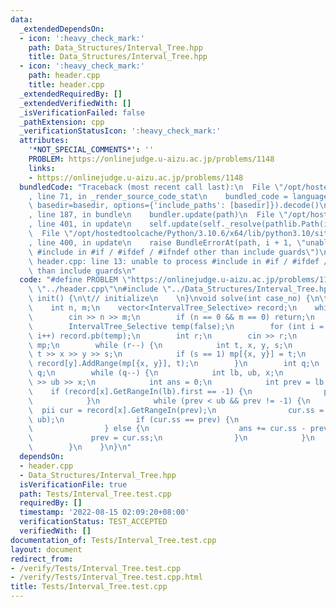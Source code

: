 ```yaml
---
data:
  _extendedDependsOn:
  - icon: ':heavy_check_mark:'
    path: Data_Structures/Interval_Tree.hpp
    title: Data_Structures/Interval_Tree.hpp
  - icon: ':heavy_check_mark:'
    path: header.cpp
    title: header.cpp
  _extendedRequiredBy: []
  _extendedVerifiedWith: []
  _isVerificationFailed: false
  _pathExtension: cpp
  _verificationStatusIcon: ':heavy_check_mark:'
  attributes:
    '*NOT_SPECIAL_COMMENTS*': ''
    PROBLEM: https://onlinejudge.u-aizu.ac.jp/problems/1148
    links:
    - https://onlinejudge.u-aizu.ac.jp/problems/1148
  bundledCode: "Traceback (most recent call last):\n  File \"/opt/hostedtoolcache/Python/3.10.6/x64/lib/python3.10/site-packages/onlinejudge_verify/documentation/build.py\"\
    , line 71, in _render_source_code_stat\n    bundled_code = language.bundle(stat.path,\
    \ basedir=basedir, options={'include_paths': [basedir]}).decode()\n  File \"/opt/hostedtoolcache/Python/3.10.6/x64/lib/python3.10/site-packages/onlinejudge_verify/languages/cplusplus.py\"\
    , line 187, in bundle\n    bundler.update(path)\n  File \"/opt/hostedtoolcache/Python/3.10.6/x64/lib/python3.10/site-packages/onlinejudge_verify/languages/cplusplus_bundle.py\"\
    , line 401, in update\n    self.update(self._resolve(pathlib.Path(included), included_from=path))\n\
    \  File \"/opt/hostedtoolcache/Python/3.10.6/x64/lib/python3.10/site-packages/onlinejudge_verify/languages/cplusplus_bundle.py\"\
    , line 400, in update\n    raise BundleErrorAt(path, i + 1, \"unable to process\
    \ #include in #if / #ifdef / #ifndef other than include guards\")\nonlinejudge_verify.languages.cplusplus_bundle.BundleErrorAt:\
    \ header.cpp: line 13: unable to process #include in #if / #ifdef / #ifndef other\
    \ than include guards\n"
  code: "#define PROBLEM \"https://onlinejudge.u-aizu.ac.jp/problems/1148\"\n\n#include\
    \ \"../header.cpp\"\n#include \"../Data_Structures/Interval_Tree.hpp\"\n\nvoid\
    \ init() {\n\t// initialize\n    \n}\nvoid solve(int case_no) {\n\t// implementation\n\
    \    int n, m;\n    vector<IntervalTree_Selective> record;\n    while (true) {\n\
    \        cin >> n >> m;\n        if (n == 0 && m == 0) return;\n        record.clear();\n\
    \        IntervalTree_Selective temp(false);\n        for (int i = 0; i <= m;\
    \ i++) record.pb(temp);\n        int r;\n        cin >> r;\n        map<pii, int>\
    \ mp;\n        while (r--) {\n            int t, x, y, s;\n            cin >>\
    \ t >> x >> y >> s;\n            if (s == 1) mp[{x, y}] = t;\n            else\
    \ record[y].AddRange(mp[{x, y}], t);\n        }\n        int q;\n        cin >>\
    \ q;\n        while (q--) {\n            int lb, ub, x;\n            cin >> lb\
    \ >> ub >> x;\n            int ans = 0;\n            int prev = lb;\n        \
    \    if (record[x].GetRangeIn(lb).first == -1) {\n                prev = record[x].GetRangeLarger(lb).first;\n\
    \            }\n            while (prev < ub && prev != -1) {\n              \
    \  pii cur = record[x].GetRangeIn(prev);\n                cur.ss = min(cur.ss,\
    \ ub);\n                if (cur.ss == prev) {\n                    prev = record[x].GetRangeLarger(prev).first;\n\
    \                } else {\n                    ans += cur.ss - prev;\n       \
    \             prev = cur.ss;\n                }\n            }\n            out(ans);\n\
    \        }\n    }\n}\n"
  dependsOn:
  - header.cpp
  - Data_Structures/Interval_Tree.hpp
  isVerificationFile: true
  path: Tests/Interval_Tree.test.cpp
  requiredBy: []
  timestamp: '2022-08-15 02:09:20+08:00'
  verificationStatus: TEST_ACCEPTED
  verifiedWith: []
documentation_of: Tests/Interval_Tree.test.cpp
layout: document
redirect_from:
- /verify/Tests/Interval_Tree.test.cpp
- /verify/Tests/Interval_Tree.test.cpp.html
title: Tests/Interval_Tree.test.cpp
---
```

